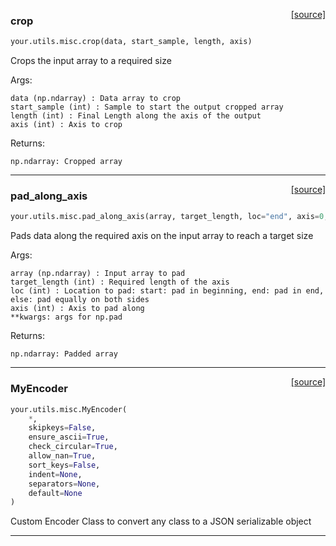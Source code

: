 <span style="float:right;">[[source]](https://github.com/thepetabyteproject/your/blob/master/your/utils/misc.py#L72)</span>

### crop


```python
your.utils.misc.crop(data, start_sample, length, axis)
```


Crops the input array to a required size

Args: 

    data (np.ndarray) : Data array to crop
    start_sample (int) : Sample to start the output cropped array
    length (int) : Final Length along the axis of the output
    axis (int) : Axis to crop

Returns: 

    np.ndarray: Cropped array


----

<span style="float:right;">[[source]](https://github.com/thepetabyteproject/your/blob/master/your/utils/misc.py#L97)</span>

### pad_along_axis


```python
your.utils.misc.pad_along_axis(array, target_length, loc="end", axis=0, **kwargs)
```


Pads data along the required axis on the input array to reach a target size

Args: 

    array (np.ndarray) : Input array to pad
    target_length (int) : Required length of the axis
    loc (int) : Location to pad: start: pad in beginning, end: pad in end, else: pad equally on both sides
    axis (int) : Axis to pad along
    **kwargs: args for np.pad

Returns: 

    np.ndarray: Padded array


----

<span style="float:right;">[[source]](https://github.com/thepetabyteproject/your/blob/master/your/utils/misc.py#L146)</span>

### MyEncoder


```python
your.utils.misc.MyEncoder(
    *,
    skipkeys=False,
    ensure_ascii=True,
    check_circular=True,
    allow_nan=True,
    sort_keys=False,
    indent=None,
    separators=None,
    default=None
)
```


Custom Encoder Class to convert any class to a JSON serializable object


----

